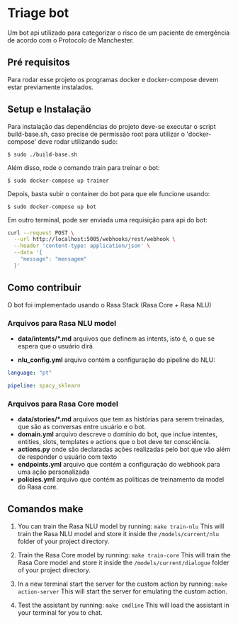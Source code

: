 # Triage bot

Um bot api utilizado para categorizar o risco de um paciente de emergência de acordo
com o Protocolo de Manchester.

## Pré requisitos

Para rodar esse projeto os programas docker e docker-compose devem estar previamente instalados.

## Setup e Instalação

Para instalação das dependências do projeto deve-se executar o script build-base.sh,
caso precise de permissão root para utilizar o 'docker-compose' deve rodar utilizando sudo:

```
$ sudo ./build-base.sh
```

Além disso, rode o comando train para treinar o bot:

```
$ sudo docker-compose up trainer
```

Depois, basta subir o container do bot para que ele funcione usando:
```
$ sudo docker-compose up bot
```

Em outro terminal, pode ser enviada uma requisição para api do bot:
```sh
curl --request POST \
  --url http://localhost:5005/webhooks/rest/webhook \
  --header 'content-type: application/json' \
  --data '{
    "message": "mensagem"
  }'
```

## Como contribuir

O bot foi implementado usando o Rasa Stack (Rasa Core + Rasa NLU)

### Arquivos para Rasa NLU model

- **data/intents/*.md** arquivos que definem as intents, isto é, o que se espera que o usuário dirá

- **nlu_config.yml** arquivo contém a configuração do pipeline do NLU:
```yaml
language: "pt"

pipeline: spacy_sklearn
```

### Arquivos para Rasa Core model

- **data/stories/*.md** arquivos que tem as histórias para serem treinadas, que são as conversas entre usuário e o bot.
- **domain.yml** arquivo descreve o domínio do bot, que inclue intentes, entities, slots, templates e actions que o bot deve ter consciência.
- **actions.py** onde são declaradas ações realizadas pelo bot que vão além de responder o usuário com texto
- **endpoints.yml** arquivo que contém a configuração do webhook para uma ação personalizada
- **policies.yml** arquivo que contém as políticas de treinamento da model do Rasa core.

## Comandos make
1. You can train the Rasa NLU model by running:
```make train-nlu```
This will train the Rasa NLU model and store it inside the `/models/current/nlu` folder of your project directory.

2. Train the Rasa Core model by running:
```make train-core```
This will train the Rasa Core model and store it inside the `/models/current/dialogue` folder of your project directory.

3. In a new terminal start the server for the custom action by running:
```make action-server```
This will start the server for emulating the custom action.

4. Test the assistant by running:
```make cmdline```
This will load the assistant in your terminal for you to chat.
